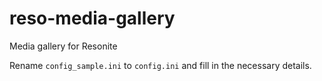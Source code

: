 # reso-media-gallery
Media gallery for Resonite


Rename `config_sample.ini` to `config.ini` and fill in the necessary details.